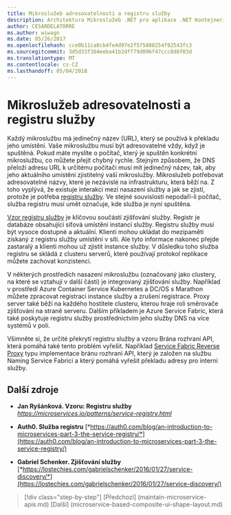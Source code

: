 ```yaml
---
title: Mikroslužeb adresovatelnosti a registru služby
description: Architektura Mikroslužeb .NET pro aplikace .NET Kontejnerizované | Mikroslužeb adresovatelnosti a registru služby
author: CESARDELATORRE
ms.author: wiwagn
ms.date: 05/26/2017
ms.openlocfilehash: cce0b11ca8cb4fe4d97e2f575888254f92543fc3
ms.sourcegitcommit: 3d5d33f384eeba41b2dff79d096f47ccc8d8f03d
ms.translationtype: MT
ms.contentlocale: cs-CZ
ms.lasthandoff: 05/04/2018
---
```

# <a name="microservices-addressability-and-the-service-registry"></a>Mikroslužeb adresovatelnosti a registru služby

Každý mikroslužbu má jedinečný název (URL), který se používá k překladu jeho umístění. Vaše mikroslužbu musí být adresovatelné vždy, když je spuštěná. Pokud máte myslíte o počítač, který je spuštěn konkrétní mikroslužbu, co můžete přejít chybný rychle. Stejným způsobem, že DNS přeloží adresu URL k určitému počítači musí mít jedinečný název, tak, aby jeho aktuálního umístění zjistitelný vaší mikroslužby. Mikroslužeb potřebovat adresovatelné názvy, které je nezávislé na infrastrukturu, která běží na. Z toho vyplývá, že existuje interakci mezi nasazení služby a jak se zjistí, protože je potřeba [registru služby](https://microservices.io/patterns/service-registry.html). Ve stejné souvislosti nepodaří-li počítač, služba registru musí umět označuje, kde služba je nyní spuštěna.

[Vzor registru služby](https://microservices.io/patterns/service-registry.html) je klíčovou součástí zjišťování služby. Registr je databáze obsahující síťová umístění instancí služby. Registru služby musí být vysoce dostupné a aktuální. Klienti mohou ukládat do mezipaměti získaný z registru služby umístění v síti. Ale tyto informace nakonec přejde zastaralý a klienti mohou už zjistit instance služby. V důsledku toho služba registru se skládá z clusteru serverů, které používají protokol replikace můžete zachovat konzistenci.

V některých prostředích nasazení mikroslužbu (označovaný jako clustery, na které se vztahují v další části) je integrovaný zjišťování služby. Například v prostředí Azure Container Service Kubernetes a DC/OS s Marathon můžete zpracovat registraci instance služby a zrušení registrace. Proxy server také běží na každého hostitele clusteru, kterou hraje roli směrovače zjišťování na straně serveru. Dalším příkladem je Azure Service Fabric, která také poskytuje registru služby prostřednictvím jeho služby DNS na více systémů v poli.

Všimněte si, že určité překrytí registru služby a vzoru Brána rozhraní API, která pomáhá také tento problém vyřešit. Například [Service Fabric Reverse Proxy](https://docs.microsoft.com/azure/service-fabric/service-fabric-reverseproxy) typu implementace bránu rozhraní API, který je založen na službu Naming Service Fabrici a který pomáhá vyřešit překladu adresy pro interní služby.

## <a name="additional-resources"></a>Další zdroje

-   **Jan Ryšánková. Vzoru: Registru služby**
    *https://microservices.io/patterns/service-registry.html*

-   **Auth0. Služba registru**
    [*https://auth0.com/blog/an-introduction-to-microservices-part-3-the-service-registry/*](https://auth0.com/blog/an-introduction-to-microservices-part-3-the-service-registry/)

-   **Gabriel Schenker. Zjišťování služby**
    [*https://lostechies.com/gabrielschenker/2016/01/27/service-discovery/*](https://lostechies.com/gabrielschenker/2016/01/27/service-discovery/)


>[!div class="step-by-step"]
[Předchozí] (maintain-microservice-apis.md) [Další] (microservice-based-composite-ui-shape-layout.md)
